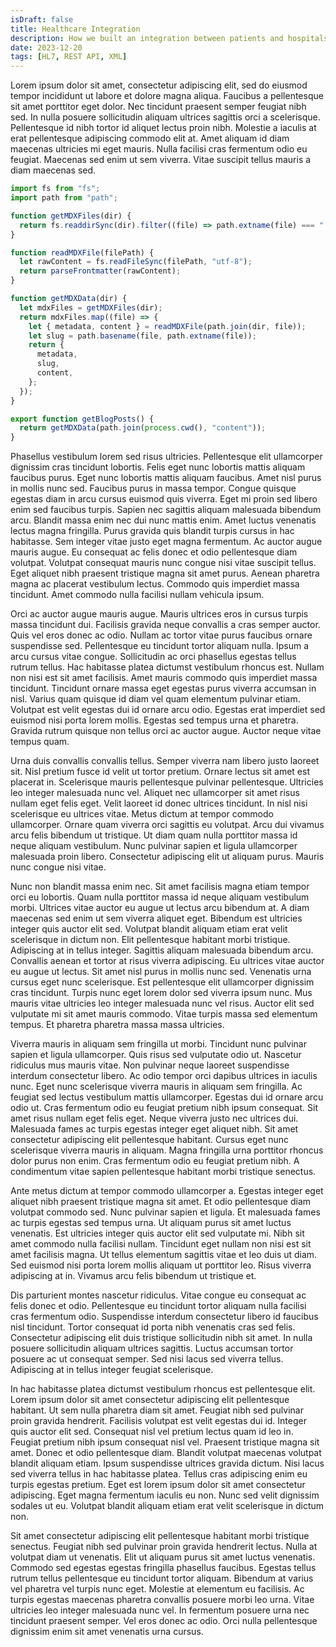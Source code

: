 ```yaml
---
isDraft: false
title: Healthcare Integration
description: How we built an integration between patients and hospitals?
date: 2023-12-20
tags: [HL7, REST API, XML]
---
```


Lorem ipsum dolor sit amet, consectetur adipiscing elit, sed do eiusmod tempor incididunt ut labore et dolore magna aliqua. Faucibus a pellentesque sit amet porttitor eget dolor. Nec tincidunt praesent semper feugiat nibh sed. In nulla posuere sollicitudin aliquam ultrices sagittis orci a scelerisque. Pellentesque id nibh tortor id aliquet lectus proin nibh. Molestie a iaculis at erat pellentesque adipiscing commodo elit at. Amet aliquam id diam maecenas ultricies mi eget mauris. Nulla facilisi cras fermentum odio eu feugiat. Maecenas sed enim ut sem viverra. Vitae suscipit tellus mauris a diam maecenas sed.

```js
import fs from "fs";
import path from "path";

function getMDXFiles(dir) {
  return fs.readdirSync(dir).filter((file) => path.extname(file) === ".mdx");
}

function readMDXFile(filePath) {
  let rawContent = fs.readFileSync(filePath, "utf-8");
  return parseFrontmatter(rawContent);
}

function getMDXData(dir) {
  let mdxFiles = getMDXFiles(dir);
  return mdxFiles.map((file) => {
    let { metadata, content } = readMDXFile(path.join(dir, file));
    let slug = path.basename(file, path.extname(file));
    return {
      metadata,
      slug,
      content,
    };
  });
}

export function getBlogPosts() {
  return getMDXData(path.join(process.cwd(), "content"));
}
```

Phasellus vestibulum lorem sed risus ultricies. Pellentesque elit ullamcorper dignissim cras tincidunt lobortis. Felis eget nunc lobortis mattis aliquam faucibus purus. Eget nunc lobortis mattis aliquam faucibus. Amet nisl purus in mollis nunc sed. Faucibus purus in massa tempor. Congue quisque egestas diam in arcu cursus euismod quis viverra. Eget mi proin sed libero enim sed faucibus turpis. Sapien nec sagittis aliquam malesuada bibendum arcu. Blandit massa enim nec dui nunc mattis enim. Amet luctus venenatis lectus magna fringilla. Purus gravida quis blandit turpis cursus in hac habitasse. Sem integer vitae justo eget magna fermentum. Ac auctor augue mauris augue. Eu consequat ac felis donec et odio pellentesque diam volutpat. Volutpat consequat mauris nunc congue nisi vitae suscipit tellus. Eget aliquet nibh praesent tristique magna sit amet purus. Aenean pharetra magna ac placerat vestibulum lectus. Commodo quis imperdiet massa tincidunt. Amet commodo nulla facilisi nullam vehicula ipsum.

Orci ac auctor augue mauris augue. Mauris ultrices eros in cursus turpis massa tincidunt dui. Facilisis gravida neque convallis a cras semper auctor. Quis vel eros donec ac odio. Nullam ac tortor vitae purus faucibus ornare suspendisse sed. Pellentesque eu tincidunt tortor aliquam nulla. Ipsum a arcu cursus vitae congue. Sollicitudin ac orci phasellus egestas tellus rutrum tellus. Hac habitasse platea dictumst vestibulum rhoncus est. Nullam non nisi est sit amet facilisis. Amet mauris commodo quis imperdiet massa tincidunt. Tincidunt ornare massa eget egestas purus viverra accumsan in nisl. Varius quam quisque id diam vel quam elementum pulvinar etiam. Volutpat est velit egestas dui id ornare arcu odio. Egestas erat imperdiet sed euismod nisi porta lorem mollis. Egestas sed tempus urna et pharetra. Gravida rutrum quisque non tellus orci ac auctor augue. Auctor neque vitae tempus quam.

Urna duis convallis convallis tellus. Semper viverra nam libero justo laoreet sit. Nisl pretium fusce id velit ut tortor pretium. Ornare lectus sit amet est placerat in. Scelerisque mauris pellentesque pulvinar pellentesque. Ultricies leo integer malesuada nunc vel. Aliquet nec ullamcorper sit amet risus nullam eget felis eget. Velit laoreet id donec ultrices tincidunt. In nisl nisi scelerisque eu ultrices vitae. Metus dictum at tempor commodo ullamcorper. Ornare quam viverra orci sagittis eu volutpat. Arcu dui vivamus arcu felis bibendum ut tristique. Ut diam quam nulla porttitor massa id neque aliquam vestibulum. Nunc pulvinar sapien et ligula ullamcorper malesuada proin libero. Consectetur adipiscing elit ut aliquam purus. Mauris nunc congue nisi vitae.

Nunc non blandit massa enim nec. Sit amet facilisis magna etiam tempor orci eu lobortis. Quam nulla porttitor massa id neque aliquam vestibulum morbi. Ultrices vitae auctor eu augue ut lectus arcu bibendum at. A diam maecenas sed enim ut sem viverra aliquet eget. Bibendum est ultricies integer quis auctor elit sed. Volutpat blandit aliquam etiam erat velit scelerisque in dictum non. Elit pellentesque habitant morbi tristique. Adipiscing at in tellus integer. Sagittis aliquam malesuada bibendum arcu. Convallis aenean et tortor at risus viverra adipiscing. Eu ultrices vitae auctor eu augue ut lectus. Sit amet nisl purus in mollis nunc sed. Venenatis urna cursus eget nunc scelerisque. Est pellentesque elit ullamcorper dignissim cras tincidunt. Turpis nunc eget lorem dolor sed viverra ipsum nunc. Mus mauris vitae ultricies leo integer malesuada nunc vel risus. Auctor elit sed vulputate mi sit amet mauris commodo. Vitae turpis massa sed elementum tempus. Et pharetra pharetra massa massa ultricies.

Viverra mauris in aliquam sem fringilla ut morbi. Tincidunt nunc pulvinar sapien et ligula ullamcorper. Quis risus sed vulputate odio ut. Nascetur ridiculus mus mauris vitae. Non pulvinar neque laoreet suspendisse interdum consectetur libero. Ac odio tempor orci dapibus ultrices in iaculis nunc. Eget nunc scelerisque viverra mauris in aliquam sem fringilla. Ac feugiat sed lectus vestibulum mattis ullamcorper. Egestas dui id ornare arcu odio ut. Cras fermentum odio eu feugiat pretium nibh ipsum consequat. Sit amet risus nullam eget felis eget. Neque viverra justo nec ultrices dui. Malesuada fames ac turpis egestas integer eget aliquet nibh. Sit amet consectetur adipiscing elit pellentesque habitant. Cursus eget nunc scelerisque viverra mauris in aliquam. Magna fringilla urna porttitor rhoncus dolor purus non enim. Cras fermentum odio eu feugiat pretium nibh. A condimentum vitae sapien pellentesque habitant morbi tristique senectus.

Ante metus dictum at tempor commodo ullamcorper a. Egestas integer eget aliquet nibh praesent tristique magna sit amet. Et odio pellentesque diam volutpat commodo sed. Nunc pulvinar sapien et ligula. Et malesuada fames ac turpis egestas sed tempus urna. Ut aliquam purus sit amet luctus venenatis. Est ultricies integer quis auctor elit sed vulputate mi. Nibh sit amet commodo nulla facilisi nullam. Tincidunt eget nullam non nisi est sit amet facilisis magna. Ut tellus elementum sagittis vitae et leo duis ut diam. Sed euismod nisi porta lorem mollis aliquam ut porttitor leo. Risus viverra adipiscing at in. Vivamus arcu felis bibendum ut tristique et.

Dis parturient montes nascetur ridiculus. Vitae congue eu consequat ac felis donec et odio. Pellentesque eu tincidunt tortor aliquam nulla facilisi cras fermentum odio. Suspendisse interdum consectetur libero id faucibus nisl tincidunt. Tortor consequat id porta nibh venenatis cras sed felis. Consectetur adipiscing elit duis tristique sollicitudin nibh sit amet. In nulla posuere sollicitudin aliquam ultrices sagittis. Luctus accumsan tortor posuere ac ut consequat semper. Sed nisi lacus sed viverra tellus. Adipiscing at in tellus integer feugiat scelerisque.

In hac habitasse platea dictumst vestibulum rhoncus est pellentesque elit. Lorem ipsum dolor sit amet consectetur adipiscing elit pellentesque habitant. Ut sem nulla pharetra diam sit amet. Feugiat nibh sed pulvinar proin gravida hendrerit. Facilisis volutpat est velit egestas dui id. Integer quis auctor elit sed. Consequat nisl vel pretium lectus quam id leo in. Feugiat pretium nibh ipsum consequat nisl vel. Praesent tristique magna sit amet. Donec et odio pellentesque diam. Blandit volutpat maecenas volutpat blandit aliquam etiam. Ipsum suspendisse ultrices gravida dictum. Nisi lacus sed viverra tellus in hac habitasse platea. Tellus cras adipiscing enim eu turpis egestas pretium. Eget est lorem ipsum dolor sit amet consectetur adipiscing. Eget magna fermentum iaculis eu non. Nunc sed velit dignissim sodales ut eu. Volutpat blandit aliquam etiam erat velit scelerisque in dictum non.

Sit amet consectetur adipiscing elit pellentesque habitant morbi tristique senectus. Feugiat nibh sed pulvinar proin gravida hendrerit lectus. Nulla at volutpat diam ut venenatis. Elit ut aliquam purus sit amet luctus venenatis. Commodo sed egestas egestas fringilla phasellus faucibus. Egestas tellus rutrum tellus pellentesque eu tincidunt tortor aliquam. Bibendum at varius vel pharetra vel turpis nunc eget. Molestie at elementum eu facilisis. Ac turpis egestas maecenas pharetra convallis posuere morbi leo urna. Vitae ultricies leo integer malesuada nunc vel. In fermentum posuere urna nec tincidunt praesent semper. Vel eros donec ac odio. Orci nulla pellentesque dignissim enim sit amet venenatis urna cursus.
